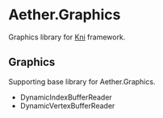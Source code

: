 # Aether.Graphics
Graphics library for [Kni](https://github.com/kniengine/kni) framework.

## Graphics

Supporting base library for Aether.Graphics.

* DynamicIndexBufferReader
* DynamicVertexBufferReader

